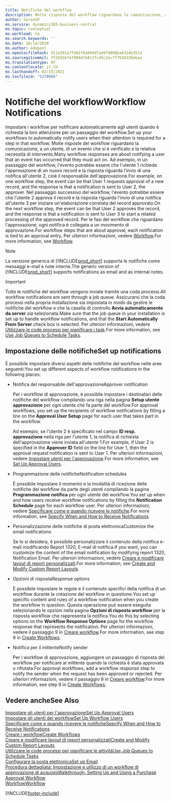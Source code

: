 ```yaml
---
title: Notifiche del workflow
description: Molte risposte del workflow riguardano la comunicazione, a un utente, di un evento che si è verificato e la relativa necessità di intervento. Ad esempio, in un passaggio del workflow, l'evento potrebbe essere che l'utente 1 richiede l'approvazione di un nuovo record e la risposta riguarda l'invio di una notifica all'utente 2, cioè il responsabile dell'approvazione. Nel passaggio successivo del workflow, l'evento potrebbe essere che l'utente 2 approva il record e la risposta riguarda l'invio di una notifica all'utente 3 per iniziare un'elaborazione correlata del record approvato. Per le fasi del workflow che riguardano l'approvazione, ogni notifica è collegata a un movimento di approvazione.
author: SorenGP
ms.service: dynamics365-business-central
ms.topic: conceptual
ms.workload: na
ms.search.keywords: ''
ms.date: 10/14/2020
ms.author: edupont
ms.openlocfilehash: d11a391a7fd91f6a094dfae9f8908ba4314b357a
ms.sourcegitcommit: ff2b55b7e790447e0c1fcd5c2ec7f7610338ebaa
ms.translationtype: HT
ms.contentlocale: it-CH
ms.lasthandoff: 02/15/2021
ms.locfileid: "5378966"
---
```

# <a name="workflow-notifications"></a><span data-ttu-id="e5c8d-106">Notifiche del workflow</span><span class="sxs-lookup"><span data-stu-id="e5c8d-106">Workflow Notifications</span></span>

<span data-ttu-id="e5c8d-107">Impostare i workflow per notificare automaticamente agli utenti quando è richiesta la loro attenzione per un passaggio del workflow.</span><span class="sxs-lookup"><span data-stu-id="e5c8d-107">Set up your workflows to automatically notify users when their attention is required for a step in that workflow.</span></span> <span data-ttu-id="e5c8d-108">Molte risposte del workflow riguardano la comunicazione, a un utente, di un evento che si è verificato e la relativa necessità di intervento.</span><span class="sxs-lookup"><span data-stu-id="e5c8d-108">Many workflow responses are about notifying a user that an event has occurred that they must act on.</span></span> <span data-ttu-id="e5c8d-109">Ad esempio, in un passaggio del workflow, l'evento potrebbe essere che l'utente 1 richiede l'approvazione di un nuovo record e la risposta riguarda l'invio di una notifica all'utente 2, cioè il responsabile dell'approvazione.</span><span class="sxs-lookup"><span data-stu-id="e5c8d-109">For example, on one workflow step, the event can be that User 1 requests approval of a new record, and the response is that a notification is sent to User 2, the approver.</span></span> <span data-ttu-id="e5c8d-110">Nel passaggio successivo del workflow, l'evento potrebbe essere che l'utente 2 approva il record e la risposta riguarda l'invio di una notifica all'utente 3 per iniziare un'elaborazione correlata del record approvato.</span><span class="sxs-lookup"><span data-stu-id="e5c8d-110">On the next workflow step, the event can be that User 2 approves the record, and the response is that a notification is sent to User 3 to start a related processing of the approved record.</span></span> <span data-ttu-id="e5c8d-111">Per le fasi del workflow che riguardano l'approvazione, ogni notifica è collegata a un movimento di approvazione.</span><span class="sxs-lookup"><span data-stu-id="e5c8d-111">For workflow steps that are about approval, each notification is tied to an approval entry.</span></span> <span data-ttu-id="e5c8d-112">Per ulteriori informazioni, vedere [Workflow](across-workflow.md).</span><span class="sxs-lookup"><span data-stu-id="e5c8d-112">For more information, see [Workflow](across-workflow.md).</span></span>  

> [!NOTE]  
> <span data-ttu-id="e5c8d-113">La versione generica di [!INCLUDE[prod_short](includes/prod_short.md)] supporta le notifiche come messaggi e-mail e note interne.</span><span class="sxs-lookup"><span data-stu-id="e5c8d-113">The generic version of [!INCLUDE[prod_short](includes/prod_short.md)] supports notifications as email and as internal notes.</span></span>  

> [!IMPORTANT]  
> <span data-ttu-id="e5c8d-114">Tutte le notifiche del workflow vengono inviate tramite una coda processi.</span><span class="sxs-lookup"><span data-stu-id="e5c8d-114">All workflow notifications are sent through a job queue.</span></span> <span data-ttu-id="e5c8d-115">Assicurarsi che la coda processi nella propria installazione sia impostata in modo da gestire le notifiche del workflow e che la casella di controllo **Avvia automaticamente da server** sia selezionata.</span><span class="sxs-lookup"><span data-stu-id="e5c8d-115">Make sure that the job queue in your installation is set up to handle workflow notifications, and that the **Start Automatically From Server** check box is selected.</span></span> <span data-ttu-id="e5c8d-116">Per ulteriori informazioni, vedere [Utilizzare le code processi per pianificare i task](admin-job-queues-schedule-tasks.md).</span><span class="sxs-lookup"><span data-stu-id="e5c8d-116">For more information, see [Use Job Queues to Schedule Tasks](admin-job-queues-schedule-tasks.md).</span></span>

## <a name="set-up-notifications"></a><span data-ttu-id="e5c8d-117">Impostazione delle notifiche</span><span class="sxs-lookup"><span data-stu-id="e5c8d-117">Set up notifications</span></span>

<span data-ttu-id="e5c8d-118">È possibile impostare diversi aspetti delle notifiche del workflow nelle aree seguenti:</span><span class="sxs-lookup"><span data-stu-id="e5c8d-118">You set up different aspects of workflow notifications in the following places:</span></span>  

* <span data-ttu-id="e5c8d-119">Notifica del responsabile dell'approvazione</span><span class="sxs-lookup"><span data-stu-id="e5c8d-119">Approver notification</span></span>

    <span data-ttu-id="e5c8d-120">Per i workflow di approvazione, è possibile impostare i destinatari delle notifiche del workflow compilando una riga nella pagina **Setup utente approvazione** per ogni utente che fa parte del workflow.</span><span class="sxs-lookup"><span data-stu-id="e5c8d-120">For approval workflows, you set up the recipients of workflow notifications by filling a line on the **Approval User Setup** page for each user that takes part in the workflow.</span></span>  

    <span data-ttu-id="e5c8d-121">Ad esempio, se l'utente 2 è specificato nel campo **ID resp. approvazione** nella riga per l'utente 1, la notifica di richiesta dell'approvazione viene inviata all'utente 1.</span><span class="sxs-lookup"><span data-stu-id="e5c8d-121">For example, if User 2 is specified in the **Approver ID** field on the line for User 1, then the approval request notification is sent to User 1.</span></span> <span data-ttu-id="e5c8d-122">Per ulteriori informazioni, vedere [Impostare utenti per l'approvazione](across-how-to-set-up-approval-users.md).</span><span class="sxs-lookup"><span data-stu-id="e5c8d-122">For more information, see [Set Up Approval Users](across-how-to-set-up-approval-users.md).</span></span>  
* <span data-ttu-id="e5c8d-123">Programmazione delle notifiche</span><span class="sxs-lookup"><span data-stu-id="e5c8d-123">Notification schedules</span></span>

    <span data-ttu-id="e5c8d-124">È possibile impostare il momento e la modalità di ricezione delle notifiche del workflow da parte degli utenti compilando la pagina **Programmazione notifica** per ogni utente del workflow.</span><span class="sxs-lookup"><span data-stu-id="e5c8d-124">You set up when and how users receive workflow notifications by filling the **Notification Schedule** page for each workflow user.</span></span> <span data-ttu-id="e5c8d-125">Per ulteriori informazioni, vedere [Specificare come e quando ricevere le notifiche](across-how-to-specify-when-and-how-to-receive-notifications.md).</span><span class="sxs-lookup"><span data-stu-id="e5c8d-125">For more information, see [Specify When and How to Receive Notifications](across-how-to-specify-when-and-how-to-receive-notifications.md).</span></span>  
* <span data-ttu-id="e5c8d-126">Personalizzazione delle notifiche di posta elettronica</span><span class="sxs-lookup"><span data-stu-id="e5c8d-126">Customize the email notifications</span></span>

    <span data-ttu-id="e5c8d-127">Se lo si desidera, è possibile personalizzare il contenuto della notifica e-mail modificando Report 1320, E-mail di notifica.</span><span class="sxs-lookup"><span data-stu-id="e5c8d-127">If you want, you can customize the content of the email notification by modifying report 1320, Notification Email.</span></span> <span data-ttu-id="e5c8d-128">Per ulteriori informazioni, vedere [Creare e modificare layout di report personalizzati](ui-how-create-custom-report-layout.md).</span><span class="sxs-lookup"><span data-stu-id="e5c8d-128">For more information, see [Create and Modify Custom Report Layouts](ui-how-create-custom-report-layout.md).</span></span>  
* <span data-ttu-id="e5c8d-129">Opzioni di risposta</span><span class="sxs-lookup"><span data-stu-id="e5c8d-129">Response options</span></span>

    <span data-ttu-id="e5c8d-130">È possibile impostare le regole e il contenuto specifici della notifica di un workflow durante la creazione del workflow in questione.</span><span class="sxs-lookup"><span data-stu-id="e5c8d-130">You set up specific content and rules of a workflow notification when you create the workflow in question.</span></span> <span data-ttu-id="e5c8d-131">Questa operazione può essere eseguita selezionando le opzioni nella pagina **Opzioni di risposta workflow** per la risposta workflow che rappresenta la notifica.</span><span class="sxs-lookup"><span data-stu-id="e5c8d-131">You do this by selecting options on the **Workflow Response Options** page for the workflow response that represents the notification.</span></span> <span data-ttu-id="e5c8d-132">Per ulteriori informazioni, vedere il passaggio 9 in [Creare workflow](across-how-to-create-workflows.md).</span><span class="sxs-lookup"><span data-stu-id="e5c8d-132">For more information, see step 9 in [Create Workflows](across-how-to-create-workflows.md).</span></span>  

* <span data-ttu-id="e5c8d-133">Notifica per il mittente</span><span class="sxs-lookup"><span data-stu-id="e5c8d-133">Notify sender</span></span>

    <span data-ttu-id="e5c8d-134">Per i workflow di approvazione, aggiungere un passaggio di risposta del workflow per notificare al mittente quando la richiesta è stata approvata o rifiutata.</span><span class="sxs-lookup"><span data-stu-id="e5c8d-134">For approval workflows, add a workflow response step to notify the sender when the request has been approved or rejected.</span></span> <span data-ttu-id="e5c8d-135">Per ulteriori informazioni, vedere il passaggio 9 in [Creare workflow](across-how-to-create-workflows.md).</span><span class="sxs-lookup"><span data-stu-id="e5c8d-135">For more information, see step 9 in [Create Workflows](across-how-to-create-workflows.md).</span></span>  

## <a name="see-also"></a><span data-ttu-id="e5c8d-136">Vedere anche</span><span class="sxs-lookup"><span data-stu-id="e5c8d-136">See Also</span></span>

[<span data-ttu-id="e5c8d-137">Impostare gli utenti per l'approvazione</span><span class="sxs-lookup"><span data-stu-id="e5c8d-137">Set Up Approval Users</span></span>](across-how-to-set-up-approval-users.md)  
[<span data-ttu-id="e5c8d-138">Impostare gli utenti del workflow</span><span class="sxs-lookup"><span data-stu-id="e5c8d-138">Set Up Workflow Users</span></span>](across-how-to-set-up-workflow-users.md)  
[<span data-ttu-id="e5c8d-139">Specificare come e quando ricevere le notifiche</span><span class="sxs-lookup"><span data-stu-id="e5c8d-139">Specify When and How to Receive Notifications</span></span>](across-how-to-specify-when-and-how-to-receive-notifications.md)  
[<span data-ttu-id="e5c8d-140">Creare i workflow</span><span class="sxs-lookup"><span data-stu-id="e5c8d-140">Create Workflows</span></span>](across-how-to-create-workflows.md)  
[<span data-ttu-id="e5c8d-141">Creare e modificare layout di report personalizzati</span><span class="sxs-lookup"><span data-stu-id="e5c8d-141">Create and Modify Custom Report Layouts</span></span>](ui-how-create-custom-report-layout.md)  
[<span data-ttu-id="e5c8d-142">Utilizzare le code processi per pianificare le attività</span><span class="sxs-lookup"><span data-stu-id="e5c8d-142">Use Job Queues to Schedule Tasks</span></span>](admin-job-queues-schedule-tasks.md)  
[<span data-ttu-id="e5c8d-143">Configurare la posta elettronica</span><span class="sxs-lookup"><span data-stu-id="e5c8d-143">Set up Email</span></span>](admin-how-setup-email.md)  
[<span data-ttu-id="e5c8d-144">Procedura dettagliata: Impostazione e utilizzo di un workflow di approvazione di acquisto</span><span class="sxs-lookup"><span data-stu-id="e5c8d-144">Walkthrough: Setting Up and Using a Purchase Approval Workflow</span></span>](walkthrough-setting-up-and-using-a-purchase-approval-workflow.md)  
[<span data-ttu-id="e5c8d-145">Workflow</span><span class="sxs-lookup"><span data-stu-id="e5c8d-145">Workflow</span></span>](across-workflow.md)  


[!INCLUDE[footer-include](includes/footer-banner.md)]